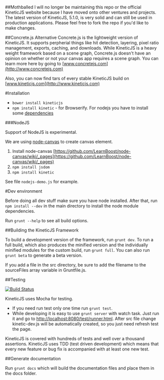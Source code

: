 ##Mothballed
I will no longer be maintaining this repo or the official KineticJS website because I have moved onto other ventures and projects.  The latest version of KineticJS, 5.1.0, is very solid and can still be used in production applications.  Please feel free to fork the repo if you'd like to make changes.

##Concrete.js Alternative
Concrete.js is the lightweight version of KineticJS.  It supports perpherial things like hit detection, layering, pixel ratio management, exports, caching, and downloads.  While KineticJS is a heavy weight framework based on a scene graph, Concrete.js doesn't have an opinion on whether or not your canvas app requires a scene graph.  You can learn more here by going to [www.concretejs.com](http://www.concretejs.com)

Also, you can now find tars of every stable KineticJS build on [www.kineticjs.com](http://www.kineticjs.com)

#Installation

* `bower install kineticjs`
* `npm install kinetic` - for Browserify. For nodejs you have to install some [dependencies](#NodeJS)

###NodeJS

Support of NodeJS is experimental.

We are using [node-canvas](https://github.com/LearnBoost/node-canvas) to create canvas element.

1. Install node-canvas [https://github.com/LearnBoost/node-canvas/wiki/_pages](https://github.com/LearnBoost/node-canvas/wiki/_pages)
2. `npm install jsdom`
3. `npm install kinetic`

See file `nodejs-demo.js` for example.

#Dev environment

Before doing all dev stuff make sure you have node installed. After that, run `npm install --dev` in the main directory to install the node module dependencies.

Run `grunt --help` to see all build options.

##Building the KineticJS Framework 

To build a development version of the framework, run `grunt dev`. To run a full build, which also produces the minified version and the individually minified modules for the custom build, run `grunt full`.  You can also run `grunt beta` to generate a beta version.   

If you add a file in the src directory, be sure to add the filename to the sourceFiles array variable in Gruntfile.js.

##Testing

[![Build Status](https://travis-ci.org/ericdrowell/KineticJS.png)](https://travis-ci.org/ericdrowell/KineticJS)

KineticJS uses Mocha for testing. 

* If you need run test only one time run `grunt test`.
* While developing it is easy to use `grunt server` with watch task. Just run it and go to [http://localhost:8080/test/runner.html](http://localhost:8080/test/runner.html). After src file change kinetic-dev.js will be automatically created, so you just need refresh test the page.

KineticJS is covered with hundreds of tests and well over a thousand assertions.  KineticJS uses TDD (test driven development) which means that every new feature or bug fix is accompanied with at least one new test. 

##Generate documentation

Run `grunt docs` which will build the documentation files and place them in the docs folder.
